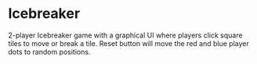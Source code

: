 # Icebreaker
2-player Icebreaker game with a graphical UI where players click square tiles to move or break a tile.
Reset button will move the red and blue player dots to random positions.
